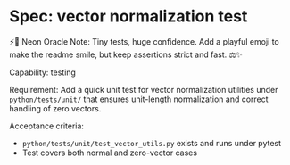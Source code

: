 <!-- OPENSPEC:START -->
# Spec: vector normalization test

⚡️🌈 Neon Oracle Note: Tiny tests, huge confidence. Add a playful emoji to make the readme smile, but keep assertions strict and fast. ⚖️✨

Capability: testing

Requirement: Add a quick unit test for vector normalization utilities under `python/tests/unit/` that ensures unit-length normalization and correct handling of zero vectors.

Acceptance criteria:

- `python/tests/unit/test_vector_utils.py` exists and runs under pytest
- Test covers both normal and zero-vector cases

<!-- OPENSPEC:END -->

